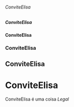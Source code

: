 ###### ConviteElisa
#####  ConviteElisa
####   ConviteElisa
###    ConviteElisa
##     ConviteElisa
#      ConviteElisa

ConviteElisa é uma coisa _Legal_
